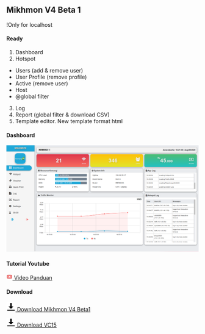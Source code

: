 ## Mikhmon V4 Beta 1

!Only for localhost

#### Ready
1. Dashboard
2. Hotspot
  - Users (add & remove user)
  - User Profile (remove profile)
  - Active (remove user)
  - Host
  - @global filter
3. Log 
4. Report (global filter & download CSV)
5. Template editor. New template format html

#### Dashboard

![MIKHMON V4B1](./img/mikhmonv4b1.png "MIKHMON V4B1")

#### Tutorial Youtube

[![](./assets/img/video.png) Video Panduan](https://youtu.be/LqIGkT4VvIo)
  

#### Download

[![Download Mikhmon V4 Beta1](./assets/img/download.png) Download Mikhmon V4 Beta1](https://1drv.ms/u/s!AoKBWjfjQwwXiAA_UKod7otNQxM2?e=71coUK)

[![Download VC15](./assets/img/download.png) Download VC15](https://www.microsoft.com/en-us/download/details.aspx?id=48145)
